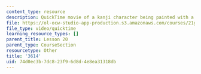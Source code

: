 ```yaml
---
content_type: resource
description: QuickTime movie of a kanji character being painted with a brush.
file: https://ol-ocw-studio-app-production.s3.amazonaws.com/courses/21g-504-japanese-iv-spring-2009/74d0ec3b7dc823f96d8d4e8ea31318db_3614.mov
file_type: video/quicktime
learning_resource_types: []
parent_title: Lesson 20
parent_type: CourseSection
resourcetype: Other
title: '3614'
uid: 74d0ec3b-7dc8-23f9-6d8d-4e8ea31318db
---
```

